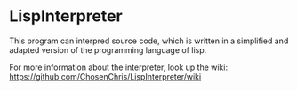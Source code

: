 # LispInterpreter
This program can interpred source code, which is written in a simplified and adapted version of the programming language of lisp.

For more information about the interpreter, look up the wiki:
https://github.com/ChosenChris/LispInterpreter/wiki
